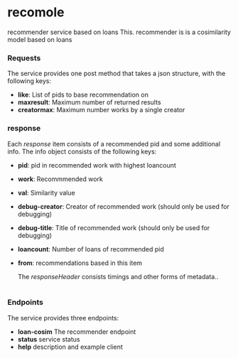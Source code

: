 # recomole

recommender service based on loans
This. recommender is is a cosimilarity model based on loans

### Requests
The service provides one post method that takes a json structure, with the following keys:

* **like**: List of pids to base recommendation on
* **maxresult**: Maximum number of returned results
* **creatormax**: Maximum number works by a single creator

### response
Each *response* item consists of a recommended pid and some additional info.
The info object consists of the following keys:

* **pid**: pid in recommended work with highest loancount
* **work**: Recommmended work
* **val**: Similarity value
* **debug-creator**: Creator of recommended work (should only be used for debugging)
* **debug-title**: Title of recommended work (should only be used for debugging)
* **loancount**: Number of loans of recommended pid
* **from**: recommendations based in this item
    
   The *responseHeader* consists timings and other forms of metadata..</br></br>

### Endpoints

The service provides three endpoints:

* **loan-cosim** The recommender endpoint
* **status** service status
* **help** description and example client
